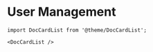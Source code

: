 # User Management

```mdx-code-block
import DocCardList from '@theme/DocCardList';

<DocCardList />
```

